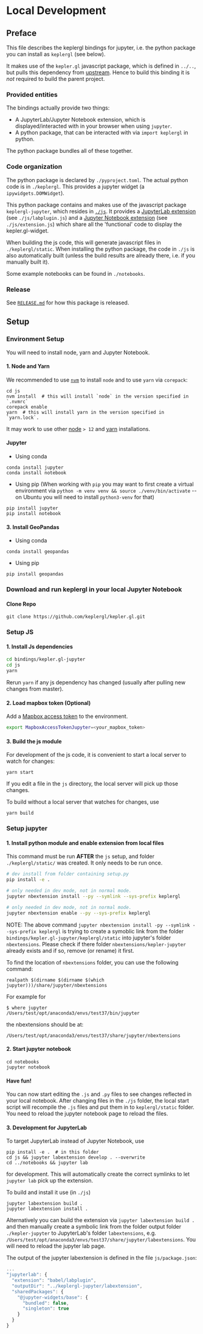 # Local Development

## Preface

This file describes the keplergl bindings for jupyter, i.e. the python package you can install as `keplergl` (see below).

It makes use of the `kepler.gl` javascript package, which is defined in `../..`, but pulls this dependency from [upstream](https://www.npmjs.com/package/kepler.gl).
Hence to build this binding it is _not_ required to build the parent project.

### Provided entities

The bindings actually provide two things:

- A JupyterLab/Jupyter Notebook extension, which is displayed/interacted with in your browser when using `jupyter`.
- A python package, that can be interacted with via `import keplergl` in python.

The python package bundles all of these together.


### Code organization

The python package is declared by `./pyproject.toml`.
The actual python code is in `./keplergl`.
This provides a jupyter widget (a `ipywidgets.DOMWidget`).

This python package contains and makes use of the javascript package `keplergl-jupyter`, which resides in [`./js`](./js).
It provides a [JupyterLab extension](https://jupyterlab.readthedocs.io/en/stable/extension/extension_dev.html) (see `./js/labplugin.js`) and a [Jupyter Notebook extension](https://nbclassic.readthedocs.io/en/latest/extending/index.html) (see `./js/extension.js`) which share all the 'functional' code to display the kepler.gl-widget.

When building the js code, this will generate javascript files in `./keplergl/static`.
When installing the python package, the code in `./js` is also automatically built (unless the build results are already there, i.e. if you manually built it).

Some example notebooks can be found in `./notebooks`.


### Release

See [`RELEASE.md`](RELEASE.md) for how this package is released.


## Setup

### Environment Setup
You will need to install node, yarn and Jupyter Notebook.

#### 1. Node and Yarn
We recommended to use [`nvm`](https://github.com/nvm-sh/nvm) to install `node` and to use `yarn` via `corepack`:

    cd js
    nvm install  # this will install `node` in the version specified in `.nvmrc`
    corepack enable
    yarn  # this will install yarn in the version specified in `yarn.lock`.

It may work to use other [node](https://nodejs.org/en/download/package-manager) `> 12` and [yarn](https://yarnpkg.com/getting-started/install) installations.

#### Jupyter


- Using conda
```shell
conda install jupyter
conda install notebook
```

- Using pip
  (When working with `pip` you may want to first create a virtual environment via `python -m venv venv && source ./venv/bin/activate` -- on Ubuntu you will need to install `python3-venv` for that)
```shell
pip install jupyter
pip install notebook
```

#### 3. Install GeoPandas

- Using conda
```shell
conda install geopandas
```

- Using pip

```shell
pip install geopandas
```

### Download and run keplergl in your local Jupyter Notebook

#### Clone Repo
```shell
git clone https://github.com/keplergl/kepler.gl.git
```

### Setup JS
#### 1. Install Js dependencies
```sh
cd bindings/kepler.gl-jupyter
cd js
yarn
```

Rerun `yarn` if any js dependency has changed (usually after pulling new changes from master).

#### 2. Load mapbox token (Optional)
Add a [Mapbox access token](https://docs.mapbox.com/help/how-mapbox-works/access-tokens/) to the environment.

```sh
export MapboxAccessTokenJupyter=<your_mapbox_token>
```

#### 3. Build the js module

For development of the js code, it is convenient to start a local server to watch for changes:

```shell
yarn start
```

If you edit a file in the `js` directory, the local server will pick up those changes.

To build without a local server that watches for changes, use

```shell
yarn build
```

### Setup jupyter

#### 1. Install python module and enable extension from local files
This command must be run **AFTER** the `js` setup, and folder `./keplergl/static/` was created. It only needs to be run once.

```sh
# dev install from folder containing setup.py
pip install -e .

# only needed in dev mode, not in normal mode.
jupyter nbextension install --py --symlink --sys-prefix keplergl

# only needed in dev mode, not in normal mode.
jupyter nbextension enable --py --sys-prefix keplergl
```

NOTE:
The above command `jupyter nbextension install -py --symlink --sys-prefix keplergl` is trying to create a symoblic link from the folder `bindings/kepler.gl-jupyter/keplergl/static` into jupyter's folder `nbextensions`.
Please check if there folder `nbextensions/kepler-jupyter` already exists and if so, remove (or rename) it first.

To find the location of `nbextensions` folder, you can use the following command:
```shell
realpath $(dirname $(dirname $(which jupyter)))/share/jupyter/nbextensions
```
For example for
```
$ where jupyter
/Users/test/opt/anaconda3/envs/test37/bin/jupyter
```
the nbextensions should be at:
```
/Users/test/opt/anaconda3/envs/test37/share/jupyter/nbextensions
```


#### 2. Start jupyter notebook

```shell
cd notebooks
jupyter notebook
```


#### Have fun!

You can now start editing the `.js` and `.py` files to see changes reflected in your local notebook. After changing files in the `./js` folder, the local start script will recompile the `.js` files and put them in to `keplergl/static` folder. You need to reload the jupyter notebook page to reload the files.


#### 3. Development for JupyterLab

To target JupyterLab instead of Jupyter Notebook, use

```shell
pip install -e .  # in this folder
cd js && jupyter labextension develop . --overwrite
cd ../notebooks && jupyter lab
```
for development.
This will automatically create the correct symlinks to let `jupyter lab` pick up the extension.

To build and install it use (in `./js`)
```shell
jupyter labextension build .
jupyter labextension install .
```

Alternatively you can build the extension via `jupyter labextension build .` and then manually create a symbolic link from the folder output folder `./kepler-jupyter` to JupyterLab's folder `labextensions`, e.g. `/Users/test/opt/anaconda3/envs/test37/share/jupyter/labextensions`. You will need to reload the jupyter lab page.

The output of the jupyter labextension is defined in the file `js/package.json`:
```javascript
...
"jupyterlab": {
  "extension": "babel/labplugin",
  "outputDir": "../keplergl-jupyter/labextension",
  "sharedPackages": {
    "@jupyter-widgets/base": {
      "bundled": false,
      "singleton": true
    }
  }
}
```
